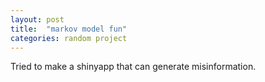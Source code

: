 ```yaml
---
layout: post
title:  "markov model fun"
categories: random project
---
```


Tried to make a shinyapp that can generate misinformation.

